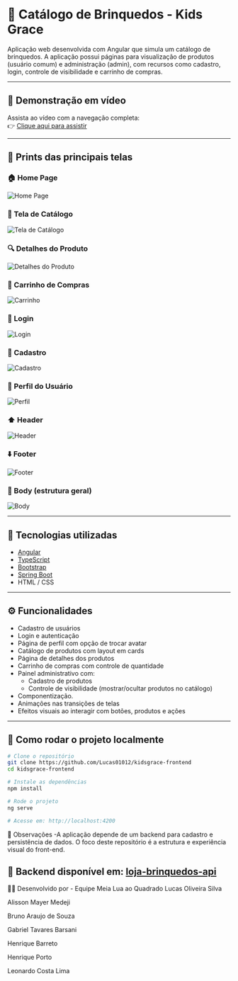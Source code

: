# 🧸 Catálogo de Brinquedos - Kids Grace

Aplicação web desenvolvida com Angular que simula um catálogo de brinquedos. A aplicação possui páginas para visualização de produtos (usuário comum) e administração (admin), com recursos como cadastro, login, controle de visibilidade e carrinho de compras.

---

## 🎥 Demonstração em vídeo

Assista ao vídeo com a navegação completa:  
👉 [Clique aqui para assistir](https://youtu.be/iLZ5pZadPIo)

---

## 📸 Prints das principais telas

### 🏠 Home Page  
![Home Page](https://raw.githubusercontent.com/Lucas01012/kidsgrace-frontend/main/Imagens%20KidsGrace/Home%20page.png)

### 🧸 Tela de Catálogo  
![Tela de Catálogo](https://raw.githubusercontent.com/Lucas01012/kidsgrace-frontend/blob/main/Imagens%20KidsGrace/Tela%20de%20catalogo.png)

### 🔍 Detalhes do Produto  
![Detalhes do Produto](https://raw.githubusercontent.com/Lucas01012/kidsgrace-frontend/main/Imagens%20KidsGrace/Detalhes%20do%20produto.png)

### 🛒 Carrinho de Compras  
![Carrinho](https://raw.githubusercontent.com/Lucas01012/kidsgrace-frontend/main/Imagens%20KidsGrace/Carrinho.png)

### 🔐 Login  
![Login](https://raw.githubusercontent.com/Lucas01012/kidsgrace-frontend/main/Imagens%20KidsGrace/Login.png)

### 🧑 Cadastro  
![Cadastro](https://raw.githubusercontent.com/Lucas01012/kidsgrace-frontend/main/Imagens%20KidsGrace/cadastro.png)

### 👤 Perfil do Usuário  
![Perfil](https://raw.githubusercontent.com/Lucas01012/kidsgrace-frontend/main/Imagens%20KidsGrace/Perfil.png)

### ⬆️ Header  
![Header](https://raw.githubusercontent.com/Lucas01012/kidsgrace-frontend/main/Imagens%20KidsGrace/Header.png)

### ⬇️ Footer  
![Footer](https://raw.githubusercontent.com/Lucas01012/kidsgrace-frontend/main/Imagens%20KidsGrace/Footer.png)

### 🧍 Body (estrutura geral)  
![Body](https://raw.githubusercontent.com/Lucas01012/kidsgrace-frontend/main/Imagens%20KidsGrace/Body.png)




---

## 🚀 Tecnologias utilizadas

- [Angular](https://angular.io/)
- [TypeScript](https://www.typescriptlang.org/)
- [Bootstrap](https://getbootstrap.com/)
- [Spring Boot](https://spring.io/projects/spring-boot)
- HTML / CSS

---

## ⚙️ Funcionalidades

- Cadastro de usuários
- Login e autenticação
- Página de perfil com opção de trocar avatar
- Catálogo de produtos com layout em cards
- Página de detalhes dos produtos
- Carrinho de compras com controle de quantidade
- Painel administrativo com:
  - Cadastro de produtos
  - Controle de visibilidade (mostrar/ocultar produtos no catálogo)
- Componentização.
- Animações nas transições de telas
- Efeitos visuais ao interagir com botões, produtos e ações

---

## 🧪 Como rodar o projeto localmente

```bash
# Clone o repositório
git clone https://github.com/Lucas01012/kidsgrace-frontend
cd kidsgrace-frontend

# Instale as dependências
npm install

# Rode o projeto
ng serve

# Acesse em: http://localhost:4200
```


📌 Observações
-A aplicação depende de um backend para cadastro e persistência de dados. O foco deste repositório é a estrutura e experiência visual do front-end.

🔗 Backend disponível em: [loja-brinquedos-api](https://github.com/g-Barsani/loja-brinquedos-api)
---


👨‍💻 Desenvolvido por - Equipe Meia Lua ao Quadrado
Lucas Oliveira Silva

Alisson Mayer Medeji

Bruno Araujo de Souza

Gabriel Tavares Barsani

Henrique Barreto

Henrique Porto

Leonardo Costa Lima
